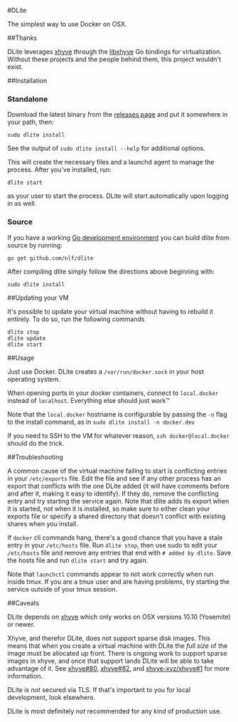 #DLite

The simplest way to use Docker on OSX.

##Thanks

DLite leverages [xhyve](https://github.com/mist64/xhyve) through the [libxhyve](https://github.com/TheNewNormal/libxhyve) Go bindings for virtualization. Without these projects and the people behind them, this project wouldn't exist.

##Installation

### Standalone

Download the latest binary from the [releases page](https://github.com/nlf/dlite/releases) and put it somewhere in your path, then:

```
sudo dlite install
```

See the output of `sudo dlite install --help` for additional options.

This will create the necessary files and a launchd agent to manage the process. After you've installed, run:

```
dlite start
```

as your user to start the process. DLite will start automatically upon logging in as well.

### Source

If you have a working [Go development environment](https://golang.org/doc/install) you can build dlite from source by running:

```
go get github.com/nlf/dlite
```

After compiling dlite simply follow the directions above beginning with:

```
sudo dlite install
```

##Updating your VM

It's possible to update your virtual machine without having to rebuild it entirely. To do so, run the following commands

```
dlite stop
dlite update
dlite start
```

##Usage

Just use Docker. DLite creates a `/var/run/docker.sock` in your host operating system.

When opening ports in your docker containers, connect to `local.docker` instead of `localhost`. Everything else should just work™

Note that the `local.docker` hostname is configurable by passing the `-n` flag to the install command, as in `sudo dlite install -n docker.dev`

If you need to SSH to the VM for whatever reason, `ssh docker@local.docker` should do the trick.

##Troubleshooting

A common cause of the virtual machine failing to start is conflicting entries in your `/etc/exports` file. Edit the file and see if any other process has an export that conflicts with the one DLite added (it will have comments before and after it, making it easy to identify). If they do, remove the conflicting entry and try starting the service again. Note that dlite adds its export when it is started, not when it is installed, so make sure to either clean your exports file or specify a shared directory that doesn't conflict with existing shares when you install.

If `docker` cli commands hang, there's a good chance that you have a stale entry in your `/etc/hosts` file. Run `dlite stop`, then use sudo to edit your `/etc/hosts` file and remove any entries that end with `# added by dlite`. Save the hosts file and run `dlite start` and try again.

Note that `launchctl` commands appear to not work correctly when run inside tmux. If you are a tmux user and are having problems, try starting the service outside of your tmux session.

##Caveats

DLite depends on [xhyve](https://github.com/mist64/xhyve) which only works on OSX versions 10.10 (Yosemite) or newer.

Xhyve, and therefor DLite, does not support sparse disk images. This means that when you create a virtual machine with DLite the *full size* of the image must be allocated up front. There is ongoing work to support sparse images in xhyve, and once that support lands DLite will be able to take advantage of it. See [xhyve#80](https://github.com/mist64/xhyve/pull/80), [xhyve#82](https://github.com/mist64/xhyve/pull/82), and [xhyve-xyz/xhyve#1](https://github.com/xhyve-xyz/xhyve/pull/1) for more information.

DLite is *not* secured via TLS. If that's important to you for local development, look elsewhere.

DLite is most definitely *not* recommended for any kind of production use.
